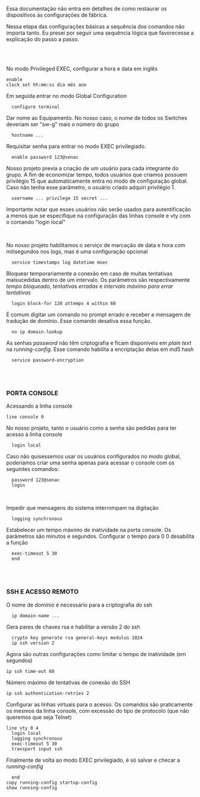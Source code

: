 Essa documentação não entra em detalhes de como restaurar os dispositivos às configurações de fábrica.

Nessa etapa das configurações básicas a sequência dos comandos não importa tanto. Eu presei por seguir uma sequência lógica que favorecesse a explicação do passo a passo.

<br>
<br>

No modo Privileged EXEC, configurar a hora e data em inglês
~~~
enable
clock set hh:mm:ss dia mês ano
~~~
Em seguida entrar no modo Global Configuration
~~~
  configure terminal
~~~
Dar nome ao Equipamento. No nosso caso, o nome de todos os Switches deveriam ser "sw-g" mais o número do grupo
~~~
  hostname ...
~~~
Requisitar senha para entrar no modo EXEC privilegiado.
~~~
  enable password 123@senac
~~~
Nosso projeto previa a criação de um usuário para cada integrante do grupo. A fim de economizar tempo, todos usuários que criamos possuem privilégio 15 que automaticamente entra no modo de configuração global. Caso não tenha esse parâmetro, o usuário criado adquiri privilégio 1.
~~~
  username ... privilege 15 secret ...
~~~
Importante notar que esses usuários não serão usados para autentificação a menos que se especifique na configuração das linhas console e vty com o comando "login local"

<br>

No nosso projeto habilitamos o serviço de marcação de data e hora com milisegundos nos logs, mas é uma configuração opcional
~~~
  service timestamps log datetime msec
~~~
Bloquear temporariamente a conexão em caso de muitas tentativas malsucedidas dentro de um intervalo. Os parâmetros são respectivamente *tempo bloqueado*, *tentativas erradas* e *intervalo máximo para errar tentativas*
~~~
  login block-for 120 attemps 4 within 60
~~~
É comum digitar um comando no prompt errado e receber a mensagem de tradução de domínio. Esse comando desativa essa função.
~~~
  no ip domain-lookup
~~~
As senhas *password* não têm criptografia e ficam disponíveis em *plain text* na *running-config*. Esse comando habilita a encriptação delas em md5 hash
~~~
  service password-encryption
~~~
<br>
<br>

### PORTA CONSOLE

Acessando a linha console
~~~
line console 0
~~~
No nosso projeto, tanto o usuário como a senha são pedidas para ter acesso à linha console
~~~
  login local
~~~
Caso não quisessemos usar os usuários configurados no modo global, poderíamos criar uma senha apenas para acessar o console com os seguintes comandos:
~~~
  password 123@senac
  login
~~~
<br>

Impedir que mensagens do sistema interrompam na digitação
~~~
  logging synchronous
~~~
Estabelecer um tempo máximo de inatividade na porta console. Os parâmetros são minutos e segundos. Configurar o tempo para 0 0 desabilita a função
~~~
  exec-timeout 5 30
  end
~~~

<br>
<br>

### SSH E ACESSO REMOTO

O nome de domínio é necessário para a criptografia do ssh
~~~
  ip domain-name ...
~~~
Gera pares de chaves rsa e habilitar a versão 2 do ssh
~~~
  crypto key generate rsa general-keys modulus 1024
  ip ssh version 2
~~~
Agora são outras configurações como limitar o tempo de inatividade (em segundos)
~~~
ip ssh time-out 60
~~~
Número máximo de tentativas de conexão do SSH
~~~
ip ssh authentication-retries 2
~~~

Configurar as linhas virtuais para o acesso. Os comandos são praticamente os mesmos da linha console, com excessão do tipo de protocolo (que não queremos que seja Telnet)
~~~
line vty 0 4
  login local
  logging synchronous
  exec-timeout 5 30
  transport input ssh
~~~


Finalmente de volta ao modo EXEC privilegiado, é só salvar e checar a *running-config*
~~~
  end
copy running-config startup-config
show running-config
~~~
